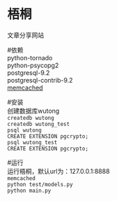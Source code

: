 梧桐
================
文章分享网站  

#依赖  
python-tornado  
python-psycopg2  
postgresql-9.2  
postgresql-contrib-9.2  
[memcached](http://memcached.org/)  

#安装  
创建数据库wutong  
`createdb wutong`  
`createdb wutong_test`  
`psql wutong`  
`CREATE EXTENSION pgcrypto;`  
`psql wutong_test`  
`CREATE EXTENSION pgcrypto;`  

#运行   
运行梧桐，默认url为：127.0.0.1:8888  
`memcached`  
`python test/models.py`  
`python main.py`  
